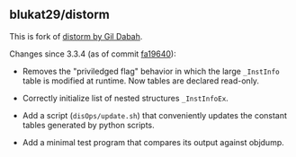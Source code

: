 ## blukat29/distorm

This is fork of [distorm by Gil Dabah](https://github.com/gdabah/distorm).

Changes since 3.3.4 (as of commit [fa19640](https://github.com/gdabah/distorm/commit/fa196409f2fc699edd8bcba61a001f18fd895c75)):

- Removes the "priviledged flag" behavior in which the large `_InstInfo` table is modified at runtime.
  Now tables are declared read-only.

- Correctly initialize list of nested structures `_InstInfoEx`.

- Add a script (`disOps/update.sh`) that conveniently updates the constant tables generated by python scripts.

- Add a minimal test program that compares its output against objdump.

